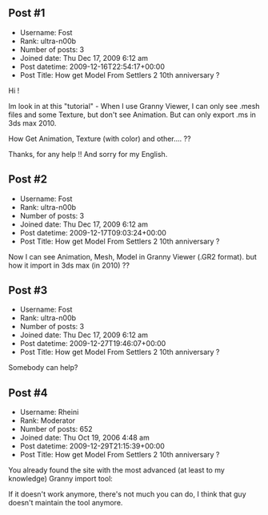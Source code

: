 ## Post #1
- Username: Fost
- Rank: ultra-n00b
- Number of posts: 3
- Joined date: Thu Dec 17, 2009 6:12 am
- Post datetime: 2009-12-16T22:54:17+00:00
- Post Title: How get Model From Settlers 2 10th anniversary ?

Hi !

Im look in at this "tutorial" - 
When I use Granny Viewer, I can only see .mesh files and some Texture, but don't see Animation.
But can only export .ms in 3ds max 2010.

How Get Animation, Texture (with color) and other.... ??

Thanks, for any help !!
And sorry for my English.
## Post #2
- Username: Fost
- Rank: ultra-n00b
- Number of posts: 3
- Joined date: Thu Dec 17, 2009 6:12 am
- Post datetime: 2009-12-17T09:03:24+00:00
- Post Title: How get Model From Settlers 2 10th anniversary ?

Now I can see Animation, Mesh, Model in Granny Viewer (.GR2 format). but how it import in 3ds max (in 2010) ??
## Post #3
- Username: Fost
- Rank: ultra-n00b
- Number of posts: 3
- Joined date: Thu Dec 17, 2009 6:12 am
- Post datetime: 2009-12-27T19:46:07+00:00
- Post Title: How get Model From Settlers 2 10th anniversary ?

Somebody can help?
## Post #4
- Username: Rheini
- Rank: Moderator
- Number of posts: 652
- Joined date: Thu Oct 19, 2006 4:48 am
- Post datetime: 2009-12-29T21:15:39+00:00
- Post Title: How get Model From Settlers 2 10th anniversary ?

You already found the site with the most advanced (at least to my knowledge) Granny import tool:


If it doesn't work anymore, there's not much you can do, I think that guy doesn't maintain the tool anymore.
